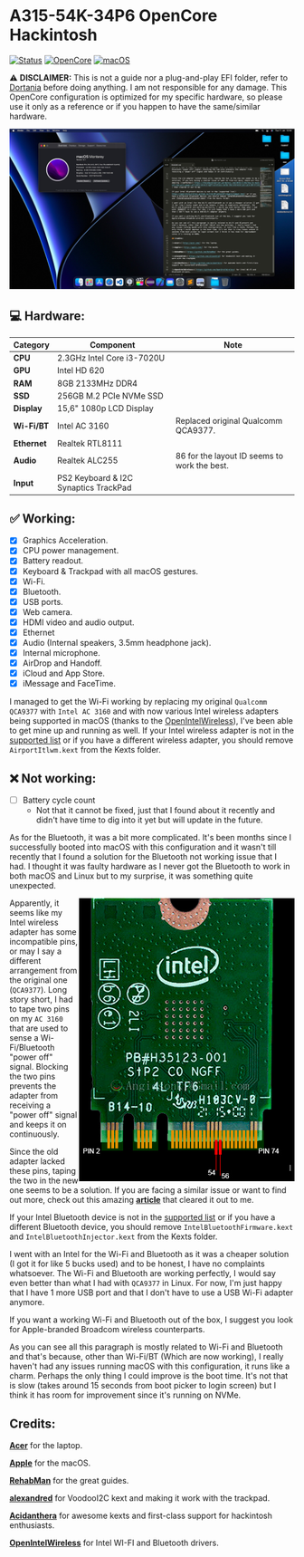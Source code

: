 # A315-54K-34P6 OpenCore Hackintosh

[![Status](https://img.shields.io/badge/Status-Maintained-blue.svg)](https://github.com/velickovicdj/A315-54K-34P6-OpenCore)
[![OpenCore](https://img.shields.io/badge/OpenCore-0.7.7-blue.svg)](https://github.com/acidanthera/OpenCorePkg)
[![macOS](https://img.shields.io/badge/macOS-12.1-brightgreen.svg)](https://www.apple.com/macos/monterey)

:warning: **DISCLAIMER:**
This is not a guide nor a plug-and-play EFI folder, refer to [Dortania](https://dortania.github.io/getting-started/) before doing anything. I am not responsible for any damage. This OpenCore configuration is optimized for my specific hardware, so please use it only as a reference or if you happen to have the same/similar hardware.

<img src="assets/screenshot.jpg">

## :computer: Hardware:

| **Category**   | **Component**                 		|	**Note**			 				      |
|----------------|--------------------------------------|--------------------------------------------|
|**CPU**		 |2.3GHz Intel Core i3-7020U	 		|										      |
|**GPU**		 |Intel HD 620				     		|										      |
|**RAM**         |8GB 2133MHz DDR4               		|										      |
|**SSD**         |256GB M.2 PCIe NVMe SSD		 		|										      |
|**Display**     |15,6" 1080p LCD Display		 		|										      |
|**Wi-Fi/BT**    |Intel AC 3160	  			     		|Replaced original Qualcomm QCA9377.	      |
|**Ethernet**    |Realtek RTL8111				 		|										      |
|**Audio** 		 |Realtek ALC255				 		|86 for the layout ID seems to work the best.|
|**Input**       |PS2 Keyboard & I2C Synaptics TrackPad |										      |

## :white_check_mark: Working:

- [x] Graphics Acceleration.
- [x] CPU power management.
- [x] Battery readout.
- [x] Keyboard & Trackpad with all macOS gestures.
- [x] Wi-Fi.
- [x] Bluetooth.
- [x] USB ports.
- [x] Web camera.
- [x] HDMI video and audio output.
- [x] Ethernet
- [x] Audio (Internal speakers, 3.5mm headphone jack).
- [x] Internal microphone.
- [x] AirDrop and Handoff.
- [x] iCloud and App Store.
- [x] iMessage and FaceTime.

I managed to get the Wi-Fi working by replacing my original `Qualcomm QCA9377` with `Intel AC 3160` and with now various Intel wireless adapters being supported in macOS (thanks to the [OpenIntelWireless](https://github.com/OpenIntelWireless)), I've been able to get mine up and running as well. If your Intel wireless adapter is not in the [supported list](https://openintelwireless.github.io/itlwm/Compat.html#dvm-iwn) or if you have a different wireless adapter, you should remove `AirportItlwm.kext` from the Kexts folder.

## :x: Not working:

- [ ] Battery cycle count
	- Not that it cannot be fixed, just that I found about it recently and didn't have time to dig into it yet but will update in the future.

As for the Bluetooth, it was a bit more complicated. It's been months since I successfully booted into macOS with this configuration and it wasn't till recently that I found a solution for the Bluetooth not working issue that I had. I thought it was faulty hardware as I never got the Bluetooth to work in both macOS and Linux but to my surprise, it was something quite unexpected. 

<img align="right" src="assets/m2pinmask.jpg">

Apparently, it seems like my Intel wireless adapter has some incompatible pins, or may I say a different arrangement from the original one (`QCA9377`). Long story short, I had to tape two pins on my `AC 3160` that are used to sense a Wi-Fi/Bluetooth "power off" signal. Blocking the two pins prevents the adapter from receiving a "power off" signal and keeps it on continuously.


Since the old adapter lacked these pins, taping the two in the new one seems to be a solution. If you are facing a similar issue or want to find out more, check out this amazing [**article**](https://thecomputerperson.wordpress.com/2016/11/04/how-to-mask-off-the-wifi-power-off-pins-on-m-2-ngff-wireless-cards-the-old-mini-pci-pin-20-trick/) that cleared it out to me.

If your Intel Bluetooth device is not in the [supported list](https://openintelwireless.github.io/IntelBluetoothFirmware/Compat.html) or if you have a different Bluetooth device, you should remove `IntelBluetoothFirmware.kext` and `IntelBluetoothInjector.kext` from the Kexts folder.

I went with an Intel for the Wi-Fi and Bluetooth as it was a cheaper solution (I got it for like 5 bucks used) and to be honest, I have no complaints whatsoever. The Wi-Fi and Bluetooth are working perfectly, I would say even better than what I had with `QCA9377` in Linux. For now, I'm just happy that I have 1 more USB port and that I don't have to use a USB Wi-Fi adapter anymore.

If you want a working Wi-Fi and Bluetooth out of the box, I suggest you look for Apple-branded Broadcom wireless counterparts.

As you can see all this paragraph is mostly related to Wi-Fi and Bluetooth and that's because, other than Wi-Fi/BT (Which are now working), I really haven't had any issues running macOS with this configuration, it runs like a charm. Perhaps the only thing I could improve is the boot time. It's not that is slow (takes around 15 seconds from boot picker to login screen) but I think it has room for improvement since it's running on NVMe.
 
## Credits:

[**Acer**](http://acer.com/) for the laptop.

[**Apple**](http://apple.com/) for the macOS.

[**RehabMan**](https://github.com/RehabMan) for the great guides.

[**alexandred**](https://github.com/alexandred) for VoodooI2C kext and making it work with the trackpad.

[**Acidanthera**](https://github.com/acidanthera) for awesome kexts and first-class support for hackintosh enthusiasts.

[**OpenIntelWireless**](https://github.com/OpenIntelWireless) for Intel WI-FI and Bluetooth drivers.